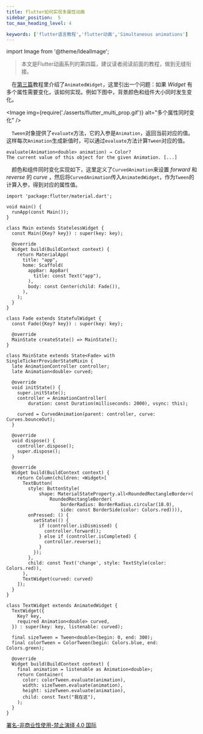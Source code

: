```yaml
---
title: flutter如何实现多属性动画
sidebar_position:  5
toc_max_heading_level: 4

keywords: ['flutter语言教程','flutter动画','Simultaneous animations']
---
```


import Image from '@theme/IdealImage';

> 本文是Flutter动画系列的第四篇，建议读者阅读前面的教程，做到无缝衔接。

 在[第三篇](./animation-controller.md)教程里介绍了`AnimatedWidget`，这里引出一个问题：如果 _Widget_ 有多个属性需要变化，该如何实现。例如下图中，背景颜色和组件大小同时发生变化。

<Image img={require('./asserts/flutter_multi_prop.gif')} alt="多个属性同时变化" /> <br />


 `Tween`对象提供了`evaluate`方法，它的入参是`Animation`，返回当前对应的值。这样每次`Animation`生成新值时，可以通过`evaluate`方法计算`Tween`对应的值。

    evaluate(Animation<double> animation) → Color?
    The current value of this object for the given Animation. [...]

 颜色和组件同时变化实现如下，这里定义了`CurvedAnimation`来设置 _forward_ 和 _reverse_ 的 _curve_ ，然后将`CurvedAnimation`传入`AnimatedWidget`，作为`Tween`的计算入参，得到对应的属性值。

    import 'package:flutter/material.dart';

    void main() {
      runApp(const Main());
    }

    class Main extends StatelessWidget {
      const Main({Key? key}) : super(key: key);

      @override
      Widget build(BuildContext context) {
        return MaterialApp(
          title: "app",
          home: Scaffold(
            appBar: AppBar(
              title: const Text("app"),
            ),
            body: const Center(child: Fade()),
          ),
        );
      }
    }

    class Fade extends StatefulWidget {
      const Fade({Key? key}) : super(key: key);

      @override
      MainState createState() => MainState();
    }

    class MainState extends State<Fade> with SingleTickerProviderStateMixin {
      late AnimationController controller;
      late Animation<double> curved;

      @override
      void initState() {
        super.initState();
        controller = AnimationController(
            duration: const Duration(milliseconds: 2000), vsync: this);

        curved = CurvedAnimation(parent: controller, curve: Curves.bounceOut);
      }

      @override
      void dispose() {
        controller.dispose();
        super.dispose();
      }

      @override
      Widget build(BuildContext context) {
        return Column(children: <Widget>[
          TextButton(
            style: ButtonStyle(
                shape: MaterialStateProperty.all<RoundedRectangleBorder>(
                    RoundedRectangleBorder(
                        borderRadius: BorderRadius.circular(18.0),
                        side: const BorderSide(color: Colors.red)))),
            onPressed: () {
              setState(() {
                if (controller.isDismissed) {
                  controller.forward();
                } else if (controller.isCompleted) {
                  controller.reverse();
                }
              });
            },
            child: const Text('change', style: TextStyle(color: Colors.red)),
          ),
          TextWidget(curved: curved)
        ]);
      }
    }

    class TextWidget extends AnimatedWidget {
      TextWidget({
        Key? key,
        required Animation<double> curved,
      }) : super(key: key, listenable: curved);

      final sizeTween = Tween<double>(begin: 0, end: 300);
      final colorTween = ColorTween(begin: Colors.blue, end: Colors.green);

      @override
      Widget build(BuildContext context) {
        final animation = listenable as Animation<double>;
        return Container(
          color: colorTween.evaluate(animation),
          width: sizeTween.evaluate(animation),
          height: sizeTween.evaluate(animation),
          child: const Text("我在这"),
        );
      }
    }

[署名-非商业性使用-禁止演绎 4.0 国际](https://creativecommons.org/licenses/by-nc-nd/4.0/deed.zh)
